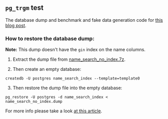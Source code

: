 ## `pg_trgm` test

The database dump and benchmark and fake data generation code for [this blog post](https://mazeez.dev/posts/pg-trgm-similarity-search-and-fast-like).

### How to restore the database dump:

**Note:** This dump doesn't have the `gin` index on the name columns.

1. Extract the dump file from [name_search_no_index.7z](./name_search_no_index.7z).

2. Then create an empty database:

```
createdb -U postgres name_search_index --template=template0
```

3. Then restore the dump file into the empty database:

```
pg_restore -U postgres -d name_search_index < name_search_no_index.dump
```

For more info please take a look [at this article](https://mazeez.dev/posts/backup-and-restore-in-postgres).